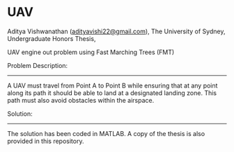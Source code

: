 # UAV
Aditya Vishwanathan (adityavishi22@gmail.com),
The University of Sydney,
Undergraduate Honors Thesis,

UAV engine out problem using Fast Marching Trees (FMT)

Problem Description:
- - - - - - - - - - 
A UAV must travel from Point A to Point B while ensuring that at any point along its path it should be able to land at a designated landing zone. This path must also avoid obstacles within the airspace.

Solution:
- - - - - 
The solution has been coded in MATLAB. A copy of the thesis is also provided in this repository.
